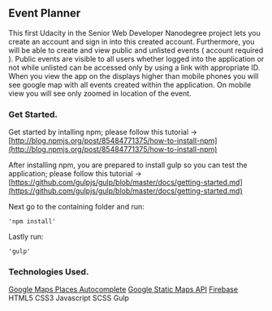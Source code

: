 ## Event Planner

This first Udacity in the Senior Web Developer Nanodegree project lets you create an account and sign in into this created account. Furthermore, you will be able to create and view public and unlisted events ( account required ). Public events are visible to all users whether logged into the application or not while unlisted can be accessed only by using a link with appropriate ID. When you view the app on the displays higher than mobile phones you will see google map with all events created within the application. On mobile view you will see only zoomed in location of the event.

### Get Started.

Get started by intalling npm; please follow this tutorial -> [http://blog.npmjs.org/post/85484771375/how-to-install-npm](http://blog.npmjs.org/post/85484771375/how-to-install-npm)

After installing npm, you are prepared to install gulp so you can test the application; please follow this tutorial -> [https://github.com/gulpjs/gulp/blob/master/docs/getting-started.md](https://github.com/gulpjs/gulp/blob/master/docs/getting-started.md)

Next go to the containing folder and run:

```
'npm install'
```

Lastly run:

```
'gulp'
```


### Technologies Used.

[Google Maps Places Autocomplete](https://developers.google.com/maps/documentation/javascript/examples/places-autocomplete)
[Google Static Maps API](https://developers.google.com/maps/documentation/static-maps/intro)
[Firebase](https://www.firebase.com/)
HTML5
CSS3
Javascript
SCSS
Gulp
